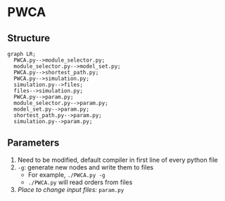 # PWCA

## Structure

```mermaid
graph LR;
  PWCA.py-->module_selector.py;
  module_selector.py-->model_set.py;
  PWCA.py-->shortest_path.py;
  PWCA.py-->simulation.py;
  simulation.py-->files;
  files-->simulation.py;
  PWCA.py-->param.py;
  module_selector.py-->param.py;
  model_set.py-->param.py;
  shortest_path.py-->param.py;
  simulation.py-->param.py;
```

## Parameters

1. Need to be modified, default compiler in first line of every python file
2. `-g`: generate new nodes and write them to files
   * For example, `./PWCA.py -g`
   * `./PWCA.py` will read orders from files
3. *Place to change input files:* `param.py`

